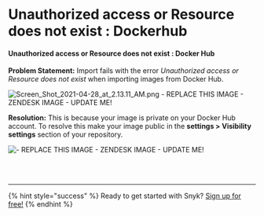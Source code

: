 # Unauthorized access or Resource does not exist : Dockerhub

#### Unauthorized access or Resource does not exist : Docker Hub

**Problem Statement:** Import fails with the error _Unauthorized access or Resource does not exist_ when importing images from Docker Hub.

![Screen\_Shot\_2021-04-28\_at\_2.13.11\_AM.png - REPLACE THIS IMAGE - ZENDESK IMAGE - UPDATE ME!](https://support.snyk.io/hc/article_attachments/360019474117/Screen_Shot_2021-04-28_at_2.13.11_AM.png/)

**Resolution:** This is because your image is private on your Docker Hub account. To resolve this make your image public in the **settings &gt; Visibility settings** section of your repository.

![ - REPLACE THIS IMAGE - ZENDESK IMAGE - UPDATE ME!](https://support.snyk.io/hc/article_attachments/360019474177/Screen_Shot_2021-04-28_at_2.24.55_AM.png/)

 
<br><br><hr>

{% hint style="success" %}
Ready to get started with Snyk? [Sign up for free!](https://snyk.io/login?cta=sign-up&loc=footer&page=support_docs_page)
{% endhint %}